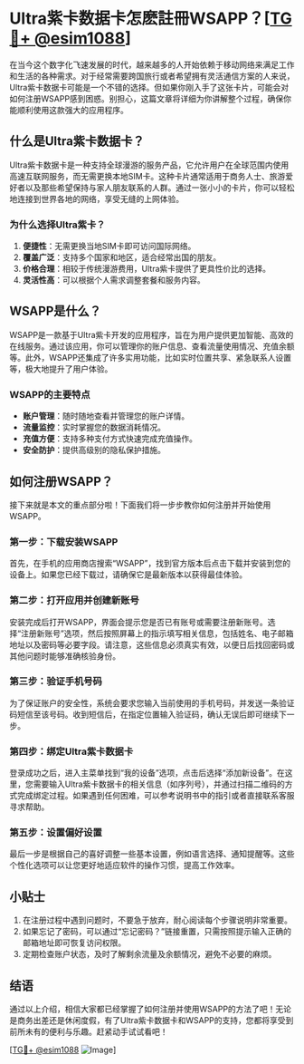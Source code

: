 # Ultra紫卡数据卡怎麽註冊WSAPP？[[TG💪+ @esim1088](https://t.me/s/esim1088)]

在当今这个数字化飞速发展的时代，越来越多的人开始依赖于移动网络来满足工作和生活的各种需求。对于经常需要跨国旅行或者希望拥有灵活通信方案的人来说，Ultra紫卡数据卡可能是一个不错的选择。但如果你刚入手了这张卡片，可能会对如何注册WSAPP感到困惑。别担心，这篇文章将详细为你讲解整个过程，确保你能顺利使用这款强大的应用程序。

## 什么是Ultra紫卡数据卡？

Ultra紫卡数据卡是一种支持全球漫游的服务产品，它允许用户在全球范围内使用高速互联网服务，而无需更换本地SIM卡。这种卡片通常适用于商务人士、旅游爱好者以及那些希望保持与家人朋友联系的人群。通过一张小小的卡片，你可以轻松地连接到世界各地的网络，享受无缝的上网体验。

### 为什么选择Ultra紫卡？

1. **便捷性**：无需更换当地SIM卡即可访问国际网络。
2. **覆盖广泛**：支持多个国家和地区，适合经常出国的朋友。
3. **价格合理**：相较于传统漫游费用，Ultra紫卡提供了更具性价比的选择。
4. **灵活性高**：可以根据个人需求调整套餐和服务内容。

## WSAPP是什么？

WSAPP是一款基于Ultra紫卡开发的应用程序，旨在为用户提供更加智能、高效的在线服务。通过该应用，你可以管理你的账户信息、查看流量使用情况、充值余额等。此外，WSAPP还集成了许多实用功能，比如实时位置共享、紧急联系人设置等，极大地提升了用户体验。

### WSAPP的主要特点

- **账户管理**：随时随地查看并管理您的账户详情。
- **流量监控**：实时掌握您的数据消耗情况。
- **充值方便**：支持多种支付方式快速完成充值操作。
- **安全防护**：提供高级别的隐私保护措施。

## 如何注册WSAPP？

接下来就是本文的重点部分啦！下面我们将一步步教你如何注册并开始使用WSAPP。

### 第一步：下载安装WSAPP

首先，在手机的应用商店搜索“WSAPP”，找到官方版本后点击下载并安装到您的设备上。如果您已经下载过，请确保它是最新版本以获得最佳体验。

### 第二步：打开应用并创建新账号

安装完成后打开WSAPP，界面会提示您是否已有账号或需要注册新账号。选择“注册新账号”选项，然后按照屏幕上的指示填写相关信息，包括姓名、电子邮箱地址以及密码等必要字段。请注意，这些信息必须真实有效，以便日后找回密码或其他问题时能够准确核验身份。

### 第三步：验证手机号码

为了保证账户的安全性，系统会要求您输入当前使用的手机号码，并发送一条验证码短信至该号码。收到短信后，在指定位置输入验证码，确认无误后即可继续下一步。

### 第四步：绑定Ultra紫卡数据卡

登录成功之后，进入主菜单找到“我的设备”选项，点击后选择“添加新设备”。在这里，您需要输入Ultra紫卡数据卡的相关信息（如序列号），并通过扫描二维码的方式完成绑定过程。如果遇到任何困难，可以参考说明书中的指引或者直接联系客服寻求帮助。

### 第五步：设置偏好设置

最后一步是根据自己的喜好调整一些基本设置，例如语言选择、通知提醒等。这些个性化选项可以让您更好地适应软件的操作习惯，提高工作效率。

## 小贴士

1. 在注册过程中遇到问题时，不要急于放弃，耐心阅读每个步骤说明非常重要。
2. 如果忘记了密码，可以通过“忘记密码？”链接重置，只需按照提示输入正确的邮箱地址即可恢复访问权限。
3. 定期检查账户状态，及时了解剩余流量及余额情况，避免不必要的麻烦。

## 结语

通过以上介绍，相信大家都已经掌握了如何注册并使用WSAPP的方法了吧！无论是商务出差还是休闲度假，有了Ultra紫卡数据卡和WSAPP的支持，您都将享受到前所未有的便利与乐趣。赶紧动手试试看吧！

[[TG💪+ @esim1088](https://t.me/s/esim1088) ![Image](https://i.postimg.cc/4NQfJmqS/Snipaste-2025-05-13-00-14-12.png)]